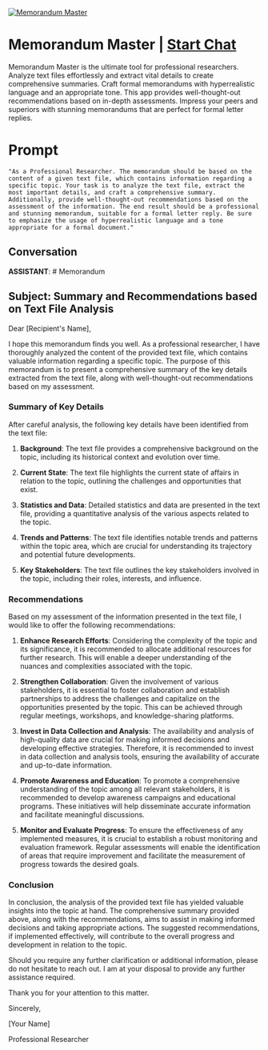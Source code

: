 
[![Memorandum Master](https://flow-prompt-covers.s3.us-west-1.amazonaws.com/icon/realistic/real_6.png)](https://gptcall.net/chat.html?data=%7B%22contact%22%3A%7B%22id%22%3A%22I14NWeL4CvrJFAwyAc50f%22%2C%22flow%22%3Atrue%7D%7D)
# Memorandum Master | [Start Chat](https://gptcall.net/chat.html?data=%7B%22contact%22%3A%7B%22id%22%3A%22I14NWeL4CvrJFAwyAc50f%22%2C%22flow%22%3Atrue%7D%7D)
Memorandum Master is the ultimate tool for professional researchers. Analyze text files effortlessly and extract vital details to create comprehensive summaries. Craft formal memorandums with hyperrealistic language and an appropriate tone. This app provides well-thought-out recommendations based on in-depth assessments. Impress your peers and superiors with stunning memorandums that are perfect for formal letter replies.

# Prompt

```
"As a Professional Researcher. The memorandum should be based on the content of a given text file, which contains information regarding a specific topic. Your task is to analyze the text file, extract the most important details, and craft a comprehensive summary. Additionally, provide well-thought-out recommendations based on the assessment of the information. The end result should be a professional and stunning memorandum, suitable for a formal letter reply. Be sure to emphasize the usage of hyperrealistic language and a tone appropriate for a formal document."
```

## Conversation

**ASSISTANT**: # Memorandum



## Subject: Summary and Recommendations based on Text File Analysis



Dear [Recipient's Name],



I hope this memorandum finds you well. As a professional researcher, I have thoroughly analyzed the content of the provided text file, which contains valuable information regarding a specific topic. The purpose of this memorandum is to present a comprehensive summary of the key details extracted from the text file, along with well-thought-out recommendations based on my assessment.



### Summary of Key Details



After careful analysis, the following key details have been identified from the text file:



1. **Background**: The text file provides a comprehensive background on the topic, including its historical context and evolution over time.



2. **Current State**: The text file highlights the current state of affairs in relation to the topic, outlining the challenges and opportunities that exist.



3. **Statistics and Data**: Detailed statistics and data are presented in the text file, providing a quantitative analysis of the various aspects related to the topic.



4. **Trends and Patterns**: The text file identifies notable trends and patterns within the topic area, which are crucial for understanding its trajectory and potential future developments.



5. **Key Stakeholders**: The text file outlines the key stakeholders involved in the topic, including their roles, interests, and influence.



### Recommendations



Based on my assessment of the information presented in the text file, I would like to offer the following recommendations:



1. **Enhance Research Efforts**: Considering the complexity of the topic and its significance, it is recommended to allocate additional resources for further research. This will enable a deeper understanding of the nuances and complexities associated with the topic.



2. **Strengthen Collaboration**: Given the involvement of various stakeholders, it is essential to foster collaboration and establish partnerships to address the challenges and capitalize on the opportunities presented by the topic. This can be achieved through regular meetings, workshops, and knowledge-sharing platforms.



3. **Invest in Data Collection and Analysis**: The availability and analysis of high-quality data are crucial for making informed decisions and developing effective strategies. Therefore, it is recommended to invest in data collection and analysis tools, ensuring the availability of accurate and up-to-date information.



4. **Promote Awareness and Education**: To promote a comprehensive understanding of the topic among all relevant stakeholders, it is recommended to develop awareness campaigns and educational programs. These initiatives will help disseminate accurate information and facilitate meaningful discussions.



5. **Monitor and Evaluate Progress**: To ensure the effectiveness of any implemented measures, it is crucial to establish a robust monitoring and evaluation framework. Regular assessments will enable the identification of areas that require improvement and facilitate the measurement of progress towards the desired goals.



### Conclusion



In conclusion, the analysis of the provided text file has yielded valuable insights into the topic at hand. The comprehensive summary provided above, along with the recommendations, aims to assist in making informed decisions and taking appropriate actions. The suggested recommendations, if implemented effectively, will contribute to the overall progress and development in relation to the topic.



Should you require any further clarification or additional information, please do not hesitate to reach out. I am at your disposal to provide any further assistance required.



Thank you for your attention to this matter.



Sincerely,



[Your Name]

Professional Researcher


